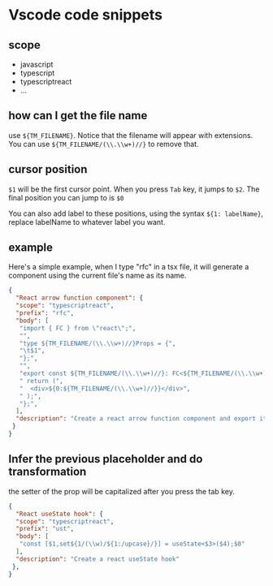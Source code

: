 # Vscode code snippets

## scope

- javascript
- typescript
- typescriptreact
- ...

## how can I get the file name

use `${TM_FILENAME}`. Notice that the filename will appear with extensions. You can use `${TM_FILENAME/(\\.\\w+)//}` to remove that.

## cursor position

`$1` will be the first cursor point. When you press `Tab` key, it jumps to `$2`. The final position you can jump to is `$0`  

You can also add label to these positions, using the syntax `${1: labelName}`, replace labelName to whatever label you want.

## example

Here's a simple example, when I type "rfc" in a tsx file, it will generate a component using the current file's name as its name.

```json
{
  "React arrow function component": {
  "scope": "typescriptreact",
  "prefix": "rfc",
  "body": [
   "import { FC } from \"react\";",
   "",
   "type ${TM_FILENAME/(\\.\\w+)//}Props = {",
   "\t$1",
   "};",
   "",
   "export const ${TM_FILENAME/(\\.\\w+)//}: FC<${TM_FILENAME/(\\.\\w+)//}Props> = (${2:props}) => {",
   " return (",
   "  <div>${0:${TM_FILENAME/(\\.\\w+)//}}</div>",
   " );",
   "};",
  ],
  "description": "Create a react arrow function component and export it"
 }
}

```

## Infer the previous placeholder and do transformation

the setter of the prop will be capitalized after you press the tab key.

```json
{
  "React useState hook": {
  "scope": "typescriptreact",
  "prefix": "ust",
  "body": [
   "const [$1,set${1/(\\w)/${1:/upcase}/}] = useState<$3>($4);$0"
  ],
  "description": "Create a react useState hook"
 },
}
```
